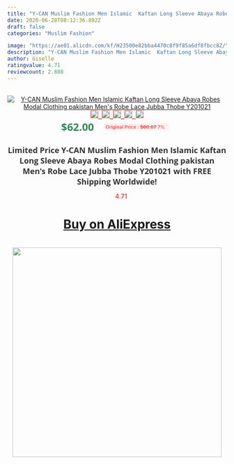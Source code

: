 ```yaml
---
title: "Y-CAN Muslim Fashion Men Islamic  Kaftan Long Sleeve Abaya Robes  Modal Clothing pakistan Men's Robe Lace Jubba Thobe Y201021"
date: 2020-06-28T08:12:36.892Z
draft: false
categories: "Muslim Fashion"

image: "https://ae01.alicdn.com/kf/H23500e82bba4470c8f9f85a6df8fbcc8Z/Y-CAN-Muslim-Fashion-Men-Islamic-Kaftan-Long-Sleeve-Abaya-Robes-Modal-Clothing-pakistan-Men-s.jpg"
description: "Y-CAN Muslim Fashion Men Islamic  Kaftan Long Sleeve Abaya Robes  Modal Clothing pakistan Men's Robe Lace Jubba Thobe Y201021"
author: Giselle
ratingvalue: 4.71
reviewcount: 2.888
---
```

<br>
<div style="text-align: center;">
<a href="https://s.click.aliexpress.com/e/_Ale2DP" target="_blank" rel="nofollow noopener noreferrer"><img alt="Y-CAN Muslim Fashion Men Islamic  Kaftan Long Sleeve Abaya Robes  Modal Clothing pakistan Men's Robe Lace Jubba Thobe Y201021" class="magnifier-image" src="https://ae01.alicdn.com/kf/H23500e82bba4470c8f9f85a6df8fbcc8Z/Y-CAN-Muslim-Fashion-Men-Islamic-Kaftan-Long-Sleeve-Abaya-Robes-Modal-Clothing-pakistan-Men-s.jpg_640x640.jpg">
<br>
<img style="border:1px solid salmon" src="https://ae01.alicdn.com/kf/H23500e82bba4470c8f9f85a6df8fbcc8Z/Y-CAN-Muslim-Fashion-Men-Islamic-Kaftan-Long-Sleeve-Abaya-Robes-Modal-Clothing-pakistan-Men-s.jpg_120x120.jpg">&nbsp;&nbsp;<img style="border:1px solid salmon" src="https://ae01.alicdn.com/kf/Hd2e16e76bcb04d0b958d718271988c89R/Y-CAN-Muslim-Fashion-Men-Islamic-Kaftan-Long-Sleeve-Abaya-Robes-Modal-Clothing-pakistan-Men-s.jpg_120x120.jpg">&nbsp;&nbsp;<img style="border:1px solid salmon" src="https://ae01.alicdn.com/kf/He8dfb78ff5654c349d0aada4afa11753X/Y-CAN-Muslim-Fashion-Men-Islamic-Kaftan-Long-Sleeve-Abaya-Robes-Modal-Clothing-pakistan-Men-s.jpg_120x120.jpg">&nbsp;&nbsp;<img style="border:1px solid salmon" src="https://ae01.alicdn.com/kf/Hbf3af1b2c16c4c8eb8d718b1dd180ee3F/Y-CAN-Muslim-Fashion-Men-Islamic-Kaftan-Long-Sleeve-Abaya-Robes-Modal-Clothing-pakistan-Men-s.jpg_120x120.jpg">&nbsp;&nbsp;<img style="border:1px solid salmon" src="https://ae01.alicdn.com/kf/H3576b27b5a2d466586fb32d561e25b1bp/Y-CAN-Muslim-Fashion-Men-Islamic-Kaftan-Long-Sleeve-Abaya-Robes-Modal-Clothing-pakistan-Men-s.jpg_120x120.jpg"></a></div><br0>
<div style="text-align: center;"><span style="background-color: white; border: 0px; box-sizing: border-box; color: seagreen; display: inline-block; font-family: &quot;open sans&quot; , &quot;arial&quot; , &quot;helvetica&quot; , sans-serif , &quot;heiti&quot;; font-size: 24px; font-stretch: inherit; font-weight: 700; line-height: inherit; margin: 0px 10px 0px 0px; padding: 0px; vertical-align: middle;">$62.00 </span>
<span style="background: rgb(255 , 241 , 241); border-radius: 3px; border: 0px; box-sizing: border-box; color: #ff4747; display: inline-block; font-family: inherit; font-size: 12px; font-stretch: inherit; font-style: inherit; font-variant: inherit; font-weight: 600; line-height: inherit; margin: 0px; padding: 2px 5px; transform: scale(0.9); vertical-align: middle;">Original Price : <b style="text-decoration: line-through;">$66.67 </b> 7%&nbsp;&nbsp;</span></div>
<h1 style="color: #333333; display: inline-block; font-family: &quot;open sans&quot; , &quot;arial&quot; , &quot;helvetica&quot; , sans-serif , &quot;heiti&quot;; font-size: 18px; font-stretch: inherit; font-weight: 700; text-align: center;">Limited Price Y-CAN Muslim Fashion Men Islamic  Kaftan Long Sleeve Abaya Robes  Modal Clothing pakistan Men's Robe Lace Jubba Thobe Y201021 with FREE Shipping Worldwide!</h1>
<div style="color: #ff4747; text-align: center;">
<img src="https://4.bp.blogspot.com/-M0ZcTcb-5uY/XleCXlxnR4I/AAAAAAAAAEc/OrjgMkXV1oMQFaCRZj5HQwOCBcu3w1FegCPcBGAYYCw/s1600/star.png" style="height: 15px;">&nbsp;<b>4.71</b></div>
<div class="button_cont" align="center"><a class="buynow_a" href="https://s.click.aliexpress.com/e/_Ale2DP" target="_blank" rel="nofollow noopener noreferrer"><H1>Buy on AliExpress</H1></a></div><br>
<div class="separator" style="clear: both; text-align: center;">
<img src="https://lh3.googleusercontent.com/-pTy5HemUv9M/XlePHvY0dAI/AAAAAAAAAE4/0nX5iRUoIWY8eMW9Dpxeirr157OZliDIgCLcBGAsYHQ/s1600/badge.gif" width="480">
</div>

